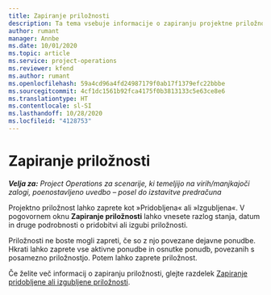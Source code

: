 ```yaml
---
title: Zapiranje priložnosti
description: Ta tema vsebuje informacije o zapiranju projektne priložnosti.
author: rumant
manager: Annbe
ms.date: 10/01/2020
ms.topic: article
ms.service: project-operations
ms.reviewer: kfend
ms.author: rumant
ms.openlocfilehash: 59a4cd96a4fd24987179f0ab17f1379efc22bbbe
ms.sourcegitcommit: 4cf1dc1561b92fca4175f0b3813133c5e63ce8e6
ms.translationtype: HT
ms.contentlocale: sl-SI
ms.lasthandoff: 10/28/2020
ms.locfileid: "4128753"
---
```

# <a name="close-an-opportunity"></a>Zapiranje priložnosti

_**Velja za:** Project Operations za scenarije, ki temeljijo na virih/manjkajoči zalogi, poenostavljeno uvedbo – posel do izstavitve predračuna_

Projektno priložnost lahko zaprete kot »Pridobljena« ali »Izgubljena«. V pogovornem oknu **Zapiranje priložnosti** lahko vnesete razlog stanja, datum in druge podrobnosti o pridobitvi ali izgubi priložnosti.

Priložnosti ne boste mogli zapreti, če so z njo povezane dejavne ponudbe. Hkrati lahko zaprete vse aktivne ponudbe in osnutke ponudb, povezanih s posamezno priložnostjo. Potem lahko zaprete priložnost.

Če želite več informacij o zapiranju priložnosti, glejte razdelek [Zapiranje pridobljene ali izgubljene priložnosti](https://docs.microsoft.com/dynamics365/sales-enterprise/close-opportunity-won-lost-sales).
